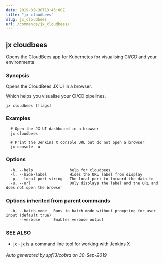 ```yaml
---
date: 2019-09-30T13:45:00Z
title: "jx cloudbees"
slug: jx_cloudbees
url: /commands/jx_cloudbees/
---
```

## jx cloudbees

Opens the CloudBees app for Kubernetes for visualising CI/CD and your environments

### Synopsis

Opens the CloudBees JX UI in a browser. 

Which helps you visualise your CI/CD pipelines.

```
jx cloudbees [flags]
```

### Examples

```
  # Open the JX UI dashboard in a browser
  jx cloudbees
  
  # Print the Jenkins X console URL but do not open a browser
  jx console -u
```

### Options

```
  -h, --help                help for cloudbees
  -l, --hide-label          Hides the URL label from display
  -p, --local-port string   The local port to forward the data to
  -u, --url                 Only displays the label and the URL and does not open the browser
```

### Options inherited from parent commands

```
  -b, --batch-mode   Runs in batch mode without prompting for user input (default true)
      --verbose      Enables verbose output
```

### SEE ALSO

* [jx](/commands/jx/)	 - jx is a command line tool for working with Jenkins X

###### Auto generated by spf13/cobra on 30-Sep-2019
